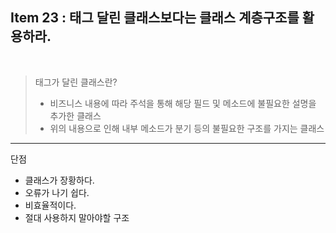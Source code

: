 ## Item 23 : 태그 달린 클래스보다는 클래스 계층구조를 활용하라.

<br>

> 태그가 달린 클래스란?
> * 비즈니스 내용에 따라 주석을 통해 해당 필드 및 메소드에 불필요한 설명을 추가한 클래스
> * 위의 내용으로 인해 내부 메소드가 분기 등의 불필요한 구조를 가지는 클래스
<hr>

단점

* 클래스가 장황하다.
* 오류가 나기 쉽다.
* 비효율적이다.
* 절대 사용하지 말아야할 구조